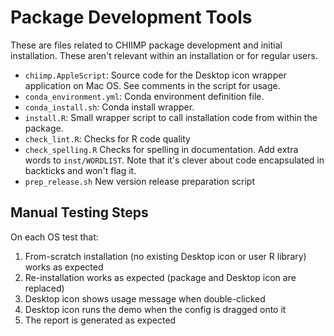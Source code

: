 # Package Development Tools

These are files related to CHIIMP package development and initial installation.
These aren't relevant within an installation or for regular users.

 * `chiimp.AppleScript`: Source code for the Desktop icon wrapper application
   on Mac OS.  See comments in the script for usage.
 * `conda_environment.yml`: Conda environment definition file.
 * `conda_install.sh`: Conda install wrapper.
 * `install.R`: Small wrapper script to call installation code from within the
   package.
 * `check_lint.R`: Checks for R code quality
 * `check_spelling.R` Checks for spelling in documentation.  Add extra words to
   `inst/WORDLIST`.  Note that it's clever about code encapsulated in backticks
   and won't flag it.
 * `prep_release.sh` New version release preparation script

## Manual Testing Steps

On each OS test that:

 1. From-scratch installation (no existing Desktop icon or user R library)
    works as expected
 1. Re-installation works as expected (package and Desktop icon are replaced)
 1. Desktop icon shows usage message when double-clicked
 1. Desktop icon runs the demo when the config is dragged onto it
 1. The report is generated as expected
